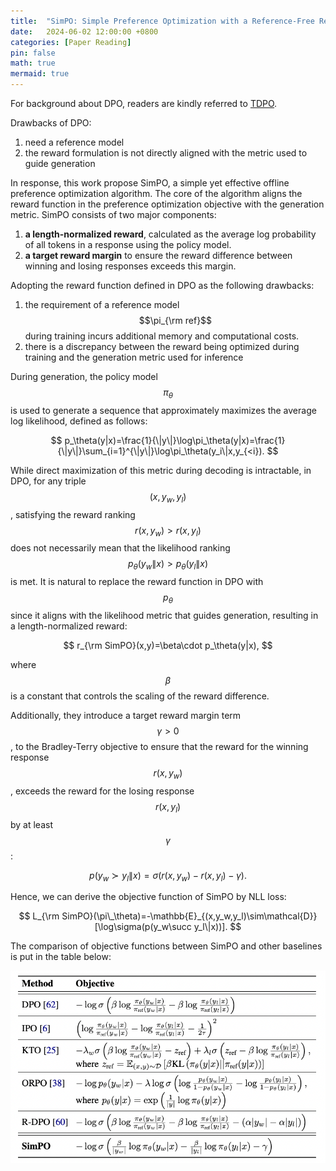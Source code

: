 ```yaml
---
title:  "SimPO: Simple Preference Optimization with a Reference-Free Reward"
date:   2024-06-02 12:00:00 +0800
categories: [Paper Reading]
pin: false
math: true
mermaid: true
---
```


For background about DPO, readers are kindly referred to [TDPO](https://ishikura-a.github.io/paper_reading/2024/06/02/TDPO.html).

Drawbacks of DPO:

1. need a reference model
2. the reward formulation is not directly aligned with the metric used to guide generation

In response, this work propose SimPO, a simple yet effective offline preference optimization algorithm.
The core of the algorithm aligns the reward function in the preference optimization objective
with the generation metric. SimPO consists of two major components:

1. **a length-normalized reward**, calculated as the average log probability of all tokens in a response using the policy model.
2. **a target reward margin** to ensure the reward difference between winning and losing responses exceeds this margin.

Adopting the reward function defined in DPO as the following drawbacks:

1. the requirement of a reference model $$\pi_{\rm ref}$$ during training incurs additional memory and computational costs.
2. there is a discrepancy between the reward being optimized during training and the generation metric used for inference

During generation, the policy model $$\pi_\theta$$ is used to generate a sequence that approximately maximizes the average log likelihood, defined as follows:

$$
p_\theta(y|x)=\frac{1}{\|y\|}\log\pi_\theta(y|x)=\frac{1}{\|y\|}\sum_{i=1}^{\|y\|}\log\pi_\theta(y_i\|x,y_{<i}).
$$

While direct maximization of this metric during decoding is intractable, in DPO, for any triple $$(x,y_w,y_l)$$, satisfying the reward ranking $$r(x,y_w) > r(x,y_l)$$ does not necessarily mean that the likelihood ranking $$p_\theta(y_w\|x) > p_\theta(y_l\|x)$$ is met.
It is natural to replace the reward function in DPO with $$p_\theta$$ since it aligns with the likelihood metric that guides generation, resulting in a length-normalized reward:

$$
r_{\rm SimPO}(x,y)=\beta\cdot p_\theta(y|x),
$$

where $$\beta$$ is a constant that controls the scaling of the reward difference.

Additionally, they introduce a target reward margin term $$\gamma>0$$, to the Bradley-Terry objective to ensure that the reward for the winning response $$r(x,y_w)$$, exceeds the reward for the losing response $$r(x,y_l)$$ by at least $$\gamma$$:

$$
p(y_w\succ y_l\|x)=\sigma(r(x,y_w)-r(x,y_l)-\gamma).
$$

Hence, we can derive the objective function of SimPO by NLL loss:

$$
L_{\rm SimPO}(\pi\_\theta)=-\mathbb{E}_{(x,y_w,y_l)\sim\mathcal{D}}[\log\sigma(p(y_w\succ y_l\|x))].
$$

The comparison of objective functions between SimPO and other baselines is put in the table below:

![comp](/assets/img/240602001.png)

